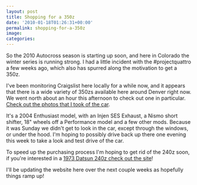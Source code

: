```yaml
---
layout: post
title: Shopping for a 350z
date: '2010-01-18T01:26:31+00:00'
permalink: shopping-for-a-350z
image:
categories:
---
```

So the 2010 Autocross season is starting up soon, and here in Colorado the winter series is running strong. I had a little incident with the #projectquattro a few weeks ago, which also has spurred along the motivation to get a 350z.

I've been monitoring Craigslist here locally for a while now, and it appears that there is a wide variety of 350zs available here around Denver right now. We went north about an hour this afternoon to check out one in particular. [Check out the photos that I took of the car](http://www.flickr.com/photos/chammond/sets/72157623108242515/).

It's a 2004 Enthusiast model, with an Injen SES Exhaust, a Nismo short shifter, 18" wheels off a Performance model and a few other mods. Because it was Sunday we didn't get to look in the car, except through the windows, or under the hood. I'm hoping to possibly drive back up there one evening this week to take a look and test drive of the car. 

To speed up the purchasing process I'm hoping to get rid of the 240z soon, if you're interested in a [1973 Datsun 240z check out the site](/category/240z)!

I'll be updating the website here over the next couple weeks as hopefully things ramp up!





